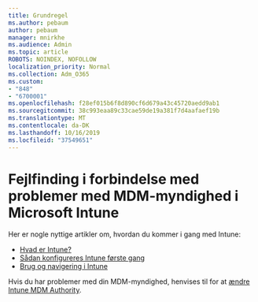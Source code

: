 ```yaml
---
title: Grundregel
ms.author: pebaum
author: pebaum
manager: mnirkhe
ms.audience: Admin
ms.topic: article
ROBOTS: NOINDEX, NOFOLLOW
localization_priority: Normal
ms.collection: Adm_O365
ms.custom:
- "848"
- "6700001"
ms.openlocfilehash: f28ef015b6f8d890cf6d679a43c45720aedd9ab1
ms.sourcegitcommit: 38c993eaa89c33cae59de19a381f7d4aafaef19b
ms.translationtype: MT
ms.contentlocale: da-DK
ms.lasthandoff: 10/16/2019
ms.locfileid: "37549651"
---
```

# <a name="troubleshoot-issues-with-mdm-authority-in-microsoft-intune"></a>Fejlfinding i forbindelse med problemer med MDM-myndighed i Microsoft Intune

Her er nogle nyttige artikler om, hvordan du kommer i gang med Intune:

- [Hvad er Intune?](https://docs.microsoft.com/intune/what-is-intune)
- [Sådan konfigureres Intune første gang](https://docs.microsoft.com/intune/setup-steps)
- [Brug og navigering i Intune](https://docs.microsoft.com/intune/tutorial-walkthrough-intune-portal)

Hvis du har problemer med din MDM-myndighed, henvises til for at [ændre Intune MDM Authority](https://docs.microsoft.com/alchemyinsights/change-mdm-authority).